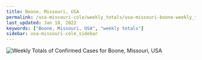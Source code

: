 ```yaml
---
title: Boone, Missouri, USA
permalink: /usa-missouri-cole/weekly_totals/usa-missouri-boone-weekly_totals.html
last_updated: Jan 18, 2022
keywords: ["Boone, Missouri, USA", "weekly totals"]
sidebar: usa-missouri-cole_sidebar
---
```


![Weekly Totals of Confirmed Cases for Boone, Missouri, USA](/covid_tracker/images/graphs/usa-missouri-boone-weekly_totals_graph.png)
